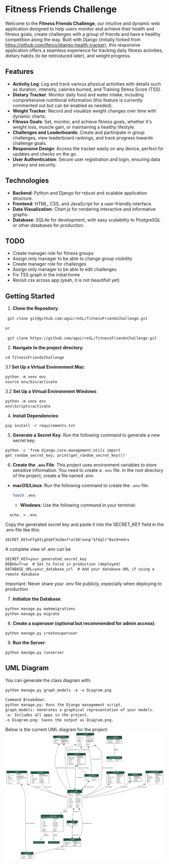 # Fitness Friends Challenge

Welcome to the **Fitness Friends Challenge**, our intuitive and dynamic web application designed to help users monitor and achieve their health and fitness goals, create challenges with a group of friends and have e healthy competition along the way. Built with Django (initially forked from https://github.com/iferco/django-health-tracker), this responsive application offers a seamless experience for tracking daily fitness activities, dietary habits (to be reitroduced later), and weight progress.

## Features

- **Activity Log**:  Log and track various physical activities with details such as duration, intensity, calories burned, and Training Stress Score (TSS).
- **Dietary Tracker**: Monitor daily food and water intake, including comprehensive nutritional information (this feature is currently commented out but can be enabled as needed).
- **Weight Tracker**: Record and visualize weight changes over time with dynamic charts.
- **Fitness Goals**: Set, monitor, and achieve fitness goals, whether it's weight loss, muscle gain, or maintaining a healthy lifestyle.
- **Challenges and Leaderboards**:  Create and participate in group challenges, view leaderboard rankings, and track progress towards challenge goals.
- **Responsive Design**: Access the tracker easily on any device, perfect for updates and checks on the go.
- **User Authentication**: Secure user registration and login, ensuring data privacy and security.

## Technologies

- **Backend**: Python and Django for robust and scalable application structure.
- **Frontend**: HTML, CSS, and JavaScript for a user-friendly interface.
- **Data Visualization**: Chart.js for rendering interactive and informative graphs.
- **Database**: SQLite for development, with easy scalability to PostgreSQL or other databases for production.

## TODO

- Create manager role for fitness groups
- Assign only manager to be able to change group visibility
- Create manager role for challenges
- Assign only manager to be able to edit challenges
- Fix TSS graph in the initial home
- Revisit css across app (yeah, it is not beautifull yet)

## Getting Started

1. **Clone the Repository**:

``` git clone git@github.com:aguirreSL/fitnessFriendsChallenge.git```

```or```

``` git clone https://github.com/aguirreSL/fitnessFriendsChallenge.git```

2. **Navigate to the project directory**:
```
cd fitnessFriendsChallenge
```

3.1 **Set Up a Virtual Environment Mac**:
```
python -m venv env
source env/bin/activate
```
3.2 **Set Up a Virtual Environment Windows**:
```
python -m venv env
env\Scripts\activate
```

4. **Install Dependencies**:
```
pip install -r requirements.txt
```

5. **Generate a Secret Key**:
Run the following command to generate a new secret key:
```
python -c 'from django.core.management.utils import get_random_secret_key; print(get_random_secret_key())'
```
6. **Create the `.env` File**:
This project uses environment variables to store sensitive information.
You need to create a `.env` file. In the root directory of the project, create a file named .env.

- **macOS/Linux**: Run the following command to create the `.env` file:

  ``` bash
  touch .env
  ```
  - **Windows**:  Use the following command in your terminal:
```
  echo. > .env
```

Copy the generated secret key and paste it into the SECRET_KEY field in the .env file like this:

```
SECRET_KEY=hfg93jgh$0f3o3m=f*al50!exnp^$f$qlr^0as9+md+v
```

A complete view of .env can be
```
SECRET_KEY=your_generated_secret_key
DEBUG=True  # Set to False in production (deployed)
DATABASE_URL=your_database_url  # Add your database URL if using a remote database
```

Important: Never share your .env file publicly, especially when deploying to production


7. **Initialize the Database**:
```
python manage.py makemigrations
python manage.py migrate
```

8. **Create a superuser (optional but recommended for admin access)**:
```
python manage.py createsuperuser
```

9. **Run the Server**:
```
python manage.py runserver
```

## UML Diagram
You can generate the class diagram with:
```
python manage.py graph_models -a -o Diagram.png
```
```
Command Breakdown:
python manage.py: Runs the Django management script.
graph_models: Generates a graphical representation of your models.
-a: Includes all apps in the project.
-o Diagram.png: Saves the output as Diagram.png.
```

Below is the current UML diagram for the project:
![UML](Diagram.png)


